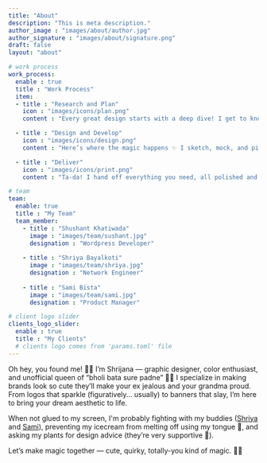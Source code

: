 ```yaml
---
title: "About"
description: "This is meta description."
author_image : "images/about/author.jpg"
author_signature : "images/about/signature.png"
draft: false
layout: "about"

# work process
work_process:
  enable : true
  title : "Work Process"
  item:
  - title : "Research and Plan"
    icon : "images/icons/plan.png"
    content : "Every great design starts with a deep dive! I get to know you, your goals, and your vibe to map out the perfect creative game plan."

  - title : "Design and Develop"
    icon : "images/icons/design.png"
    content : "Here’s where the magic happens ✨ I sketch, mock, and pixel-push until your design is looking drop-dead gorgeous and totally *you*."

  - title : "Deliver"
    icon : "images/icons/print.png"
    content : "Ta-da! I hand off everything you need, all polished and ready to shine — with a little bow on top (figuratively... but maybe literally too)."

# team
team:
  enable: true
  title : "My Team"
  team_member:
    - title : "Shushant Khatiwada"
      image : "images/team/sushant.jpg"
      designation : "Wordpress Developer"
      
    - title : "Shriya Bayalkoti"
      image : "images/team/shriya.jpg"
      designation : "Network Engineer"
      
    - title : "Sami Bista"
      image : "images/team/sami.jpg"
      designation : "Product Manager"

# client logo slider
clients_logo_slider:
  enable : true
  title : "My Clients"
  # clients logo comes from 'params.toml' file
---
```


Oh hey, you found me! 👀✨
I’m Shrijana — graphic designer, color enthusiast, and unofficial queen of “bholi bata sure padne” 💅🎨 I specialize in making brands look so cute they’ll make your ex jealous and your grandma proud. From logos that sparkle (figuratively... usually) to banners that slay, I’m here to bring your dream aesthetic to life.

When not glued to my screen, I'm probably fighting with my buddies ([Shriya](https://shriyana.pages.dev/) and [Sami](https://sami.pages.dev/)), preventing my icecream from melting off using my tongue 👅, and asking my plants for design advice (they’re very supportive 🌿).

Let’s make magic together — cute, quirky, totally-you kind of magic. 💖✨